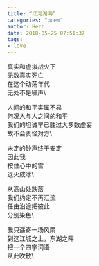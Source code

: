 ```yaml
---
title: “江河湖海”
categories: "poem"
author: Herb
date: 2018-05-25 07:51:37
tags:
- love
---
```

真实和虚拟战火下\
无数真实死亡\
在这个动荡年代\
无处不是噪声\

人间的和平实属不易\
何况人与人之间的和平\
我们的坦诚早已胜过大多数虚妄\
故不会责怪对方\

未定的钟声终于安定\
因此我\
按住心中的雪\
退火成冰\

从高山处跌落\
我们约定不再汇流\
任由沿途把彼此\
分别染色\

我只遥寄一场风雨\
到这江城之上，东湖之畔\
把一个四字词语\
从此吹散\
